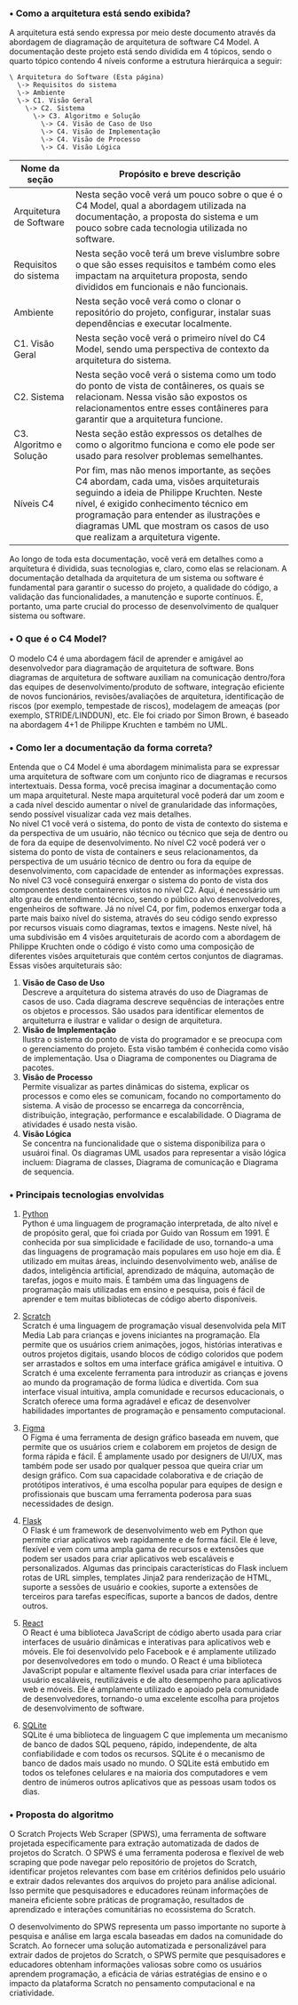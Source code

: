 ### • Como a arquitetura está sendo exibida?

A arquitetura está sendo expressa por meio deste documento através da abordagem de diagramação de arquitetura de software C4 Model. A documentação deste projeto está sendo dividida em 4 tópicos, sendo o quarto tópico contendo 4 níveis conforme a estrutura hierárquica a seguir:

```
\ Arquitetura do Software (Esta página)
  \-> Requisitos do sistema
  \-> Ambiente
  \-> C1. Visão Geral
    \-> C2. Sistema
      \-> C3. Algoritmo e Solução
        \-> C4. Visão de Caso de Uso
        \-> C4. Visão de Implementação
        \-> C4. Visão de Processo
        \-> C4. Visão Lógica
```

| Nome da seção | Propósito e breve descrição |
| --- | --- |
| Arquitetura de Software | Nesta seção você verá um pouco sobre o que é o C4 Model, qual a abordagem utilizada na documentação, a proposta do sistema e um pouco sobre cada tecnologia utilizada no software. |
| Requisitos do sistema | Nesta seção você terá um breve vislumbre sobre o que são esses requisitos e também como eles impactam na arquitetura proposta, sendo divididos em funcionais e não funcionais. |
| Ambiente | Nesta seção você verá como o clonar o repositório do projeto, configurar, instalar suas dependências e executar localmente. |
| C1. Visão Geral | Nesta seção você verá o primeiro nível do C4 Model, sendo uma perspectiva de contexto da arquitetura do sistema. |
| C2. Sistema | Nesta seção você verá o sistema como um todo do ponto de vista de contâineres, os quais se relacionam. Nessa visão são expostos os relacionamentos entre esses contâineres para garantir que a arquitetura funcione. |
| C3. Algoritmo e Solução | Nesta seção estão expressos os detalhes de como o algoritmo funciona e como ele pode ser usado para resolver problemas semelhantes. |
| Níveis C4 | Por fim, mas não menos importante, as seções C4 abordam, cada uma, visões arquiteturais seguindo a ideia de Philippe Kruchten. Neste nível, é exigido conhecimento técnico em programação para entender as ilustrações e diagramas UML que mostram os casos de uso que realizam a arquitetura vigente. |

Ao longo de toda esta documentação, você verá em detalhes como a arquitetura é dividida, suas tecnologias e, claro, como elas se relacionam. A documentação detalhada da arquitetura de um sistema ou software é fundamental para garantir o sucesso do projeto, a qualidade do código, a validação das funcionalidades, a manutenção e suporte contínuos. É, portanto, uma parte crucial do processo de desenvolvimento de qualquer sistema ou software.

### • O que é o C4 Model?

O modelo C4 é uma abordagem fácil de aprender e amigável ao desenvolvedor para diagramação de arquitetura de software. Bons diagramas de arquitetura de software auxiliam na comunicação dentro/fora das equipes de desenvolvimento/produto de software, integração eficiente de novos funcionários, revisões/avaliações de arquitetura, identificação de riscos (por exemplo, tempestade de riscos), modelagem de ameaças (por exemplo, STRIDE/LINDDUN), etc. Ele foi criado por Simon Brown, é baseado na abordagem 4+1 de Philippe Kruchten e também no UML.

### • Como ler a documentação da forma correta?

Entenda que o C4 Model é uma abordagem minimalista para se expressar uma arquitetura de software com um conjunto rico de diagramas e recursos intertextuais. Dessa forma, você precisa imaginar a documentação como um mapa arquitetural. Neste mapa arquitetural você poderá dar um zoom e a cada nível descido aumentar o nível de granularidade das informações, sendo possível visualizar cada vez mais detalhes.<br>
No nível C1 você verá o sistema, do ponto de vista de contexto do sistema e da perspectiva de um usuário, não técnico ou técnico que seja de dentro ou de fora da equipe de desenvolvimento. No nível C2 você poderá ver o sistema do ponto de vista de containers e seus relacionamentos, da perspectiva de um usuário técnico de dentro ou fora da equipe de desenvolvimento, com capacidade de entender as informações expressas. No nível C3 você conseguirá enxergar o sistema do ponto de vista dos componentes deste containeres vistos no nível C2. Aqui, é necessário um alto grau de entendimento técnico, sendo o público alvo desenvolvedores, engenheiros de software. Já no nível C4, por fim, podemos enxergar toda a parte mais baixo nível do sistema, através do seu código sendo expresso por recursos visuais como diagramas, textos e imagens. Neste nível, há uma subdivisão em 4 visões arquiteturais de acordo com a abordagem de Philippe Kruchten onde o código é visto como uma composição de diferentes visões arquiteturais que contém certos conjuntos de diagramas. Essas visões arquiteturais são:<br>

1. **Visão de Caso de Uso**<br>
Descreve a arquitetura do sistema através do uso de Diagramas de casos de uso. Cada diagrama descreve sequências de interações entre os objetos e processos. São usados para identificar elementos de arquiteturra e ilustrar e validar o design de arquitetura.
2. **Visão de Implementação**<br>
Ilustra o sistema do ponto de vista do programador e se preocupa com o gerenciamento do projeto. Esta visão também é conhecida como visão de implementação. Usa o Diagrama de componentes ou Diagrama de pacotes. 
3. **Visão de Processo**<br>
Permite visualizar as partes dinâmicas do sistema, explicar os processos e como eles se comunicam, focando no comportamento do sistema. A visão de processo se encarrega da concorrência, distribuição, integração, performance e escalabilidade. O Diagrama de atividades é usado nesta visão.
4. **Visão Lógica**<br>
Se concentra na funcionalidade que o sistema disponibiliza para o usuároi final. Os diagramas UML usados para representar a visão lógica incluem: Diagrama de classes, Diagrama de comunicação e Diagrama de sequencia. 

### • Principais tecnologias envolvidas

1. [Python](https://www.python.org/)<br>
Python é uma linguagem de programação interpretada, de alto nível e de propósito geral, que foi criada por Guido van Rossum em 1991. É conhecida por sua simplicidade e facilidade de uso, tornando-a uma das linguagens de programação mais populares em uso hoje em dia. É utilizado em muitas áreas, incluindo desenvolvimento web, análise de dados, inteligência artificial, aprendizado de máquina, automação de tarefas, jogos e muito mais. É também uma das linguagens de programação mais utilizadas em ensino e pesquisa, pois é fácil de aprender e tem muitas bibliotecas de código aberto disponíveis.

2. [Scratch](https://scratch.mit.edu/)<br>
Scratch é uma linguagem de programação visual desenvolvida pela MIT Media Lab para crianças e jovens iniciantes na programação. Ela permite que os usuários criem animações, jogos, histórias interativas e outros projetos digitais, usando blocos de código coloridos que podem ser arrastados e soltos em uma interface gráfica amigável e intuitiva. O Scratch é uma excelente ferramenta para introduzir as crianças e jovens ao mundo da programação de forma lúdica e divertida. Com sua interface visual intuitiva, ampla comunidade e recursos educacionais, o Scratch oferece uma forma agradável e eficaz de desenvolver habilidades importantes de programação e pensamento computacional.

3. [Figma](https://www.figma.com/)<br>
O Figma é uma ferramenta de design gráfico baseada em nuvem, que permite que os usuários criem e colaborem em projetos de design de forma rápida e fácil. É amplamente usado por designers de UI/UX, mas também pode ser usado por qualquer pessoa que queira criar um design gráfico. Com sua capacidade colaborativa e de criação de protótipos interativos, é uma escolha popular para equipes de design e profissionais que buscam uma ferramenta poderosa para suas necessidades de design.

4. [Flask](https://flask.palletsprojects.com/en/2.2.x/)<br>
O Flask é um framework de desenvolvimento web em Python que permite criar aplicativos web rapidamente e de forma fácil. Ele é leve, flexível e vem com uma ampla gama de recursos e extensões que podem ser usados para criar aplicativos web escaláveis e personalizados. Algumas das principais características do Flask incluem rotas de URL simples, templates Jinja2 para renderização de HTML, suporte a sessões de usuário e cookies, suporte a extensões de terceiros para tarefas específicas, suporte a bancos de dados, dentre outros.

5. [React](https://react.dev/)<br>
O React é uma biblioteca JavaScript de código aberto usada para criar interfaces de usuário dinâmicas e interativas para aplicativos web e móveis. Ele foi desenvolvido pelo Facebook e é amplamente utilizado por desenvolvedores em todo o mundo. O React é uma biblioteca JavaScript popular e altamente flexível usada para criar interfaces de usuário escaláveis, reutilizáveis e de alto desempenho para aplicativos web e móveis. Ele é amplamente utilizado e apoiado pela comunidade de desenvolvedores, tornando-o uma excelente escolha para projetos de desenvolvimento de software.

6. [SQLite](https://www.sqlite.org/)<br>
SQLite é uma biblioteca de linguagem C que implementa um mecanismo de banco de dados SQL pequeno, rápido, independente, de alta confiabilidade e com todos os recursos. SQLite é o mecanismo de banco de dados mais usado no mundo. O SQLite está embutido em todos os telefones celulares e na maioria dos computadores e vem dentro de inúmeros outros aplicativos que as pessoas usam todos os dias.

### • Proposta do algoritmo

O Scratch Projects Web Scraper (SPWS), uma ferramenta de software projetada especificamente para extração automatizada de dados de projetos do Scratch. O SPWS é uma ferramenta poderosa e flexível de web scraping que pode navegar pelo repositório de projetos do Scratch, identificar projetos relevantes com base em critérios definidos pelo usuário e extrair dados relevantes dos arquivos do projeto para análise adicional. Isso permite que pesquisadores e educadores reúnam informações de maneira eficiente sobre práticas de programação, resultados de aprendizado e interações comunitárias no ecossistema do Scratch.

O desenvolvimento do SPWS representa um passo importante no suporte à pesquisa e análise em larga escala baseadas em dados na comunidade do Scratch. Ao fornecer uma solução automatizada e personalizável para extrair dados de projetos do Scratch, o SPWS permite que pesquisadores e educadores obtenham informações valiosas sobre como os usuários aprendem programação, a eficácia de várias estratégias de ensino e o impacto da plataforma Scratch no pensamento computacional e na criatividade.
